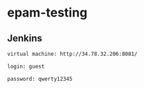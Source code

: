 # epam-testing

## Jenkins
```bash
virtual machine: http://34.78.32.206:8081/
```
```bash
login: guest
```
```bash
password: qwerty12345
```
